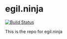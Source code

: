 # egil.ninja

[![Build Status](https://travis-ci.org/egilh/egilh.github.io.svg?branch=master)](https://travis-ci.org/egilh/egilh.github.io)

This is the repo for egil.ninja
